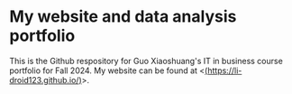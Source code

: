 # My website and data analysis portfolio

This is the Github respository for Guo Xiaoshuang's IT in business course portfolio for Fall 2024. My website can be found at <[(https://li-droid123.github.io/)](https://li-droid123.github.io/)>.
</p>
